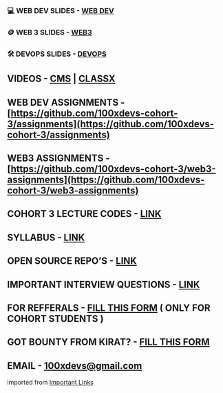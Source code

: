 
### 💻 WEB DEV SLIDES - [WEB DEV](https://web-dev-cohort.notion.site/COHORT-3-WEB-DEV-SLIDES-3fdd102e713643c9b2e05488cd004aab)

### 🪙 WEB 3 SLIDES - [WEB3](https://common-bar-39a.notion.site/WEB3-SLIDES-1782d7cf26164082b56df9699f3ec954)

### 🛠️ DEVOPS SLIDES - [DEVOPS](https://common-bar-39a.notion.site/DevOps-Slides-188ce778f821805ea826e10359a2bd0e)

## VIDEOS - [CMS](https://app.100xdevs.com/) | [CLASSX](https://harkirat.classx.co.in/purchases)

## WEB DEV ASSIGNMENTS - [https://github.com/100xdevs-cohort-3/assignments](https://github.com/100xdevs-cohort-3/assignments) 

## WEB3 ASSIGNMENTS - [https://github.com/100xdevs-cohort-3/web3-assignments](https://github.com/100xdevs-cohort-3/web3-assignments) 

## COHORT 3 LECTURE CODES - [LINK](https://github.com/orgs/100xdevs-cohort-3/repositories) 

## SYLLABUS - [LINK](https://blog.100xdevs.com/Cohort-3-0-322ac9e00cb248f090fffe05047de99f) 

## OPEN SOURCE REPO’S - [LINK](https://github.com/code100x) 

## IMPORTANT INTERVIEW QUESTIONS - [LINK](https://www.notion.so/16485a1d0bee80d694dec8e03a98d682?pvs=21) 

## FOR REFFERALS - [FILL THIS FORM](https://docs.google.com/forms/d/e/1FAIpQLSco_6USWaxJCHLdFK08efrTpV5dAz4M0RF2TziAN4w2snpcXQ/viewform) ( ONLY FOR COHORT STUDENTS )

## GOT BOUNTY FROM KIRAT? - [FILL THIS FORM](https://docs.google.com/forms/d/e/1FAIpQLSfqeWI7gWsk61QH9TagtXz6dUCgtpRpaT7mgd6k714ScpLPHQ/viewform) 

## EMAIL - [100xdevs@gmail.com](mailto:100xdevs@gmail.com) 

imported  from [Important Links](https://web-dev-cohort.notion.site/IMPORTANT-LINKS-164ff7be602980689c99d982073c8e1b) 
